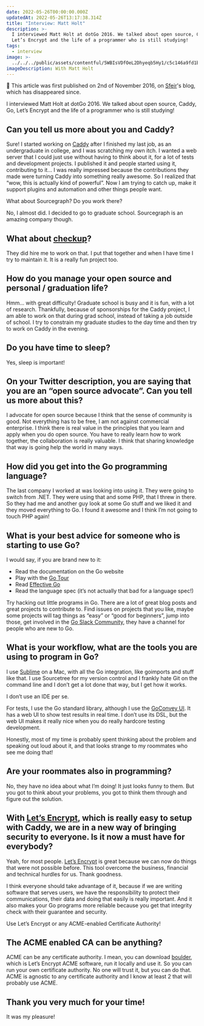 ```yaml
---
date: 2022-05-26T00:00:00.000Z
updatedAt: 2022-05-26T13:17:38.314Z
title: "Interview: Matt Holt"
description: >-
  I interviewed Matt Holt at dotGo 2016. We talked about open source, Caddy, Go,
  Let’s Encrypt and the life of a programmer who is still studying!
tags:
  - interview
image: >-
  ../../../public/assets/contentful/5WBIsVDfOeL2Dhyeqb5Hy1/c5c146a9fd1b30af31c78813dd5fc752/IMG_4770.JPG
imageDescription: With Matt Holt
---
```


📢 This article was first published on 2nd of November 2016, on [Sfeir](https://www.sfeir.com/en/)'s blog, which has disappeared since.

I interviewed Matt Holt at dotGo 2016. We talked about open source, Caddy, Go, Let’s Encrypt and the life of a programmer who is still studying!

## Can you tell us more about you and Caddy?

Sure! I started working on [Caddy](https://caddyserver.com/) after I finished my last job, as an undergraduate in college, and I was scratching my own itch. I wanted a web server that I could just use without having to think about it, for a lot of tests and development projects. I published it and people started using it, contributing to it… I was really impressed because the contributions they made were turning Caddy into something really awesome. So I realized that “wow, this is actually kind of powerful”. Now I am trying to catch up, make it support plugins and automation and other things people want.

What about Sourcegraph? Do you work there?

No, I almost did. I decided to go to graduate school. Sourcegraph is an amazing company though.

## What about [checkup](https://sourcegraph.github.io/checkup/)?

They did hire me to work on that. I put that together and when I have time I try to maintain it. It is a really fun project too.

## How do you manage your open source and personal / graduation life?

Hmm… with great difficulty! Graduate school is busy and it is fun, with a lot of research. Thankfully, because of sponsorships for the Caddy project, I am able to work on that during grad school, instead of taking a job outside of school. I try to constrain my graduate studies to the day time and then try to work on Caddy in the evening.

## Do you have time to sleep?

Yes, sleep is important!

## On your Twitter description, you are saying that you are an “open source advocate”. Can you tell us more about this?

I advocate for open source because I think that the sense of community is good. Not everything has to be free, I am not against commercial enterprise. I think there is real value in the principles that you learn and apply when you do open source. You have to really learn how to work together, the collaboration is really valuable. I think that sharing knowledge that way is going help the world in many ways.

## How did you get into the Go programming language?

The last company I worked at was looking into using it. They were going to switch from .NET. They were using that and some PHP, that I threw in there. So they had me and another guy look at some Go stuff and we liked it and they moved everything to Go. I found it awesome and I think I’m not going to touch PHP again!

## What is your best advice for someone who is starting to use Go?

I would say, if you are brand new to it:

- Read the documentation on the Go website
- Play with the [Go Tour](https://tour.golang.org/)
- Read [Effective Go](https://golang.org/doc/effective_go.html)
- Read the language spec (it’s not actually that bad for a language spec!)

Try hacking out little programs in Go. There are a lot of great blog posts and great projects to contribute to. Find issues on projects that you like, maybe some projects will tag things as “easy” or “good for beginners”, jump into those, get involved in the [Go Slack Community](https://blog.gopheracademy.com/gophers-slack-community/), they have a channel for people who are new to Go.

## What is your workflow, what are the tools you are using to program in Go?

I use [Sublime](https://www.sublimetext.com/) on a Mac, with all the Go integration, like goimports and stuff like that. I use Sourcetree for my version control and I frankly hate Git on the command line and I don’t get a lot done that way, but I get how it works.

I don’t use an IDE per se.

For tests, I use the Go standard library, although I use the [GoConvey UI](https://github.com/smartystreets/goconvey). It has a web UI to show test results in real time. I don’t use its DSL, but the web UI makes it really nice when you do really hardcore testing development.

Honestly, most of my time is probably spent thinking about the problem and speaking out loud about it, and that looks strange to my roommates who see me doing that!

## Are your roommates also in programming?

No, they have no idea about what I’m doing! It just looks funny to them. But you got to think about your problems, you got to think them through and figure out the solution.

## With [Let’s Encrypt](https://letsencrypt.org/), which is really easy to setup with Caddy, we are in a new way of bringing security to everyone. Is it now a must have for everybody?

Yeah, for most people. [Let’s Encrypt](https://letsencrypt.org/) is great because we can now do things that were not possible before. This tool overcome the business, financial and technical hurdles for us. Thank goodness.

I think everyone should take advantage of it, because if we are writing software that serves users, we have the responsibility to protect their communications, their data and doing that easily is really important. And it also makes your Go programs more reliable because you get that integrity check with their guarantee and security.

Use Let’s Encrypt or any ACME-enabled Certificate Authority!

## The ACME enabled CA can be anything?

ACME can be any certificate authority. I mean, you can download [boulder](https://github.com/letsencrypt/boulder), which is Let’s Encrypt ACME software, run it locally and use it. So you can run your own certificate authority. No one will trust it, but you can do that. ACME is agnostic to any certificate authority and I know at least 2 that will probably use ACME.

## Thank you very much for your time!

It was my pleasure!
